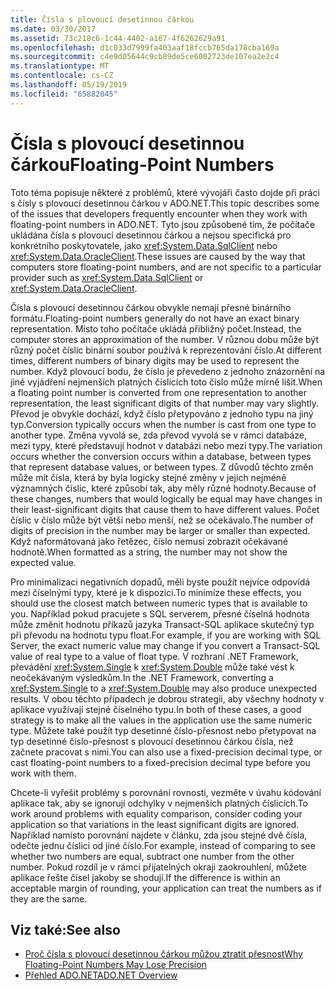 ```yaml
---
title: Čísla s plovoucí desetinnou čárkou
ms.date: 03/30/2017
ms.assetid: 73c218c6-1c44-4402-a167-4f6262629a91
ms.openlocfilehash: d1c033d7999fa403aaf18fccb765da178cba169a
ms.sourcegitcommit: c4e9d05644c9cb89de5ce6002723de107ea2e2c4
ms.translationtype: MT
ms.contentlocale: cs-CZ
ms.lasthandoff: 05/19/2019
ms.locfileid: "65882045"
---
```

# <a name="floating-point-numbers"></a><span data-ttu-id="d53bf-102">Čísla s plovoucí desetinnou čárkou</span><span class="sxs-lookup"><span data-stu-id="d53bf-102">Floating-Point Numbers</span></span>
<span data-ttu-id="d53bf-103">Toto téma popisuje některé z problémů, které vývojáři často dojde při práci s čísly s plovoucí desetinnou čárkou v ADO.NET.</span><span class="sxs-lookup"><span data-stu-id="d53bf-103">This topic describes some of the issues that developers frequently encounter when they work with floating-point numbers in ADO.NET.</span></span> <span data-ttu-id="d53bf-104">Tyto jsou způsobené tím, že počítače ukládána čísla s plovoucí desetinnou čárkou a nejsou specifická pro konkrétního poskytovatele, jako <xref:System.Data.SqlClient> nebo <xref:System.Data.OracleClient>.</span><span class="sxs-lookup"><span data-stu-id="d53bf-104">These issues are caused by the way that computers store floating-point numbers, and are not specific to a particular provider such as <xref:System.Data.SqlClient> or <xref:System.Data.OracleClient>.</span></span>  
  
 <span data-ttu-id="d53bf-105">Čísla s plovoucí desetinnou čárkou obvykle nemají přesné binárního formátu.</span><span class="sxs-lookup"><span data-stu-id="d53bf-105">Floating-point numbers generally do not have an exact binary representation.</span></span> <span data-ttu-id="d53bf-106">Místo toho počítače ukládá přibližný počet.</span><span class="sxs-lookup"><span data-stu-id="d53bf-106">Instead, the computer stores an approximation of the number.</span></span> <span data-ttu-id="d53bf-107">V různou dobu může být různý počet číslic binární soubor používá k reprezentování číslo.</span><span class="sxs-lookup"><span data-stu-id="d53bf-107">At different times, different numbers of binary digits may be used to represent the number.</span></span> <span data-ttu-id="d53bf-108">Když plovoucí bodu, že číslo je převedeno z jednoho znázornění na jiné vyjádření nejmenších platných číslicích toto číslo může mírně lišit.</span><span class="sxs-lookup"><span data-stu-id="d53bf-108">When a floating point number is converted from one representation to another representation, the least significant digits of that number may vary slightly.</span></span> <span data-ttu-id="d53bf-109">Převod je obvykle dochází, když číslo přetypováno z jednoho typu na jiný typ.</span><span class="sxs-lookup"><span data-stu-id="d53bf-109">Conversion typically occurs when the number is cast from one type to another type.</span></span> <span data-ttu-id="d53bf-110">Změna vyvolá se, zda převod vyvolá se v rámci databáze, mezi typy, které představují hodnot v databázi nebo mezi typy.</span><span class="sxs-lookup"><span data-stu-id="d53bf-110">The variation occurs whether the conversion occurs within a database, between types that represent database values, or between types.</span></span> <span data-ttu-id="d53bf-111">Z důvodů těchto změn může mít čísla, která by byla logicky stejné změny v jejich nejméně významných číslic, které způsobí tak, aby měly různé hodnoty.</span><span class="sxs-lookup"><span data-stu-id="d53bf-111">Because of these changes, numbers that would logically be equal may have changes in their least-significant digits that cause them to have different values.</span></span> <span data-ttu-id="d53bf-112">Počet číslic v číslo může být větší nebo menší, než se očekávalo.</span><span class="sxs-lookup"><span data-stu-id="d53bf-112">The number of digits of precision in the number may be larger or smaller than expected.</span></span> <span data-ttu-id="d53bf-113">Když naformátovaná jako řetězec, číslo nemusí zobrazit očekávané hodnotě.</span><span class="sxs-lookup"><span data-stu-id="d53bf-113">When formatted as a string, the number may not show the expected value.</span></span>  
  
 <span data-ttu-id="d53bf-114">Pro minimalizaci negativních dopadů, měli byste použít nejvíce odpovídá mezi číselnými typy, které je k dispozici.</span><span class="sxs-lookup"><span data-stu-id="d53bf-114">To minimize these effects, you should use the closest match between numeric types that is available to you.</span></span> <span data-ttu-id="d53bf-115">Například pokud pracujete s SQL serverem, přesné číselná hodnota může změnit hodnotu příkazů jazyka Transact-SQL aplikace skutečný typ při převodu na hodnotu typu float.</span><span class="sxs-lookup"><span data-stu-id="d53bf-115">For example, if you are working with SQL Server, the exact numeric value may change if you convert a Transact-SQL value of real type to a value of float type.</span></span> <span data-ttu-id="d53bf-116">V rozhraní .NET Framework, převádění <xref:System.Single> k <xref:System.Double> může také vést k neočekávaným výsledkům.</span><span class="sxs-lookup"><span data-stu-id="d53bf-116">In the .NET Framework, converting a <xref:System.Single> to a <xref:System.Double> may also produce unexpected results.</span></span> <span data-ttu-id="d53bf-117">V obou těchto případech je dobrou strategii, aby všechny hodnoty v aplikace využívají stejné číselného typu.</span><span class="sxs-lookup"><span data-stu-id="d53bf-117">In both of these cases, a good strategy is to make all the values in the application use the same numeric type.</span></span> <span data-ttu-id="d53bf-118">Můžete také použít typ desetinné číslo-přesnost nebo přetypovat na typ desetinné číslo-přesnost s plovoucí desetinnou čárkou čísla, než začnete pracovat s nimi.</span><span class="sxs-lookup"><span data-stu-id="d53bf-118">You can also use a fixed-precision decimal type, or cast floating-point numbers to a fixed-precision decimal type before you work with them.</span></span>  
  
 <span data-ttu-id="d53bf-119">Chcete-li vyřešit problémy s porovnání rovnosti, vezměte v úvahu kódování aplikace tak, aby se ignorují odchylky v nejmenších platných číslicích.</span><span class="sxs-lookup"><span data-stu-id="d53bf-119">To work around problems with equality comparison, consider coding your application so that variations in the least significant digits are ignored.</span></span> <span data-ttu-id="d53bf-120">Například namísto porovnání najdete v článku, zda jsou stejné dvě čísla, odečte jednu číslici od jiné číslo.</span><span class="sxs-lookup"><span data-stu-id="d53bf-120">For example, instead of comparing to see whether two numbers are equal, subtract one number from the other number.</span></span> <span data-ttu-id="d53bf-121">Pokud rozdíl je v rámci přijatelných okraji zaokrouhlení, můžete aplikace řešte čísel jakoby se shodují.</span><span class="sxs-lookup"><span data-stu-id="d53bf-121">If the difference is within an acceptable margin of rounding, your application can treat the numbers as if they are the same.</span></span>  
  
## <a name="see-also"></a><span data-ttu-id="d53bf-122">Viz také:</span><span class="sxs-lookup"><span data-stu-id="d53bf-122">See also</span></span>

- [<span data-ttu-id="d53bf-123">Proč čísla s plovoucí desetinnou čárkou můžou ztratit přesnost</span><span class="sxs-lookup"><span data-stu-id="d53bf-123">Why Floating-Point Numbers May Lose Precision</span></span>](/cpp/build/reference/why-floating-point-numbers-may-lose-precision)
- [<span data-ttu-id="d53bf-124">Přehled ADO.NET</span><span class="sxs-lookup"><span data-stu-id="d53bf-124">ADO.NET Overview</span></span>](ado-net-overview.md)
